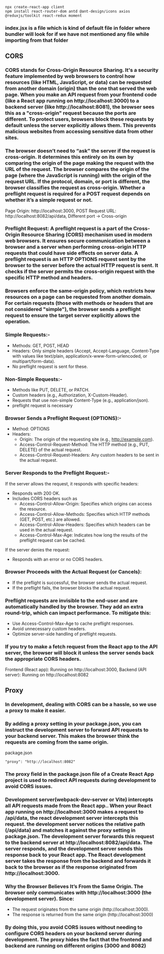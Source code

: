 ```
npx create-react-app client
npm install react-router-dom antd @ant-design/icons axios @reduxjs/toolkit react-redux moment
```

### index.jsx is a file which is kind of default file in folder where bundler will look for if we have not mentioned any file while importing from that folder

## CORS
### CORS stands for Cross-Origin Resource Sharing. It's a security feature implemented by web browsers to control how resources (like HTML, JavaScript, or data) can be requested from another domain (origin) than the one that served the web page. When you make an API request from your frontend code (like a React app running on http://localhost:3000) to a backend server (like http://localhost:8081), the browser sees this as a "cross-origin" request because the ports are different. To protect users, browsers block these requests by default unless the server explicitly allows them. This prevents malicious websites from accessing sensitive data from other sites.
### The browser doesn’t need to “ask” the server if the request is cross-origin. It determines this entirely on its own by comparing the origin of the page making the request with the URL of the request. The browser compares the origin of the page (where the JavaScript is running) with the origin of the request URL. If the protocol, domain, or port is different, the browser classifies the request as cross-origin. Whether a preflight request is required for a POST request depends on whether it’s a simple request or not.
Page Origin: http://localhost:3000,
POST Request URL: http://localhost:8082/api/data,
Different port → Cross-origin
### Preflight Request: A preflight request is a part of the Cross-Origin Resource Sharing (CORS) mechanism used in modern web browsers. It ensures secure communication between a browser and a server when performing cross-origin HTTP requests that could have side effects on server data. A preflight request is an HTTP OPTIONS request sent by the browser to the server before the actual HTTP request is sent. It checks if the server permits the cross-origin request with the specific HTTP method and headers.
### Browsers enforce the same-origin policy, which restricts how resources on a page can be requested from another domain. For certain requests (those with methods or headers that are not considered "simple"), the browser sends a preflight request to ensure the target server explicitly allows the operation.

### Simple Requests:-
- Methods: GET, POST, HEAD
- Headers: Only simple headers (Accept, Accept-Language, Content-Type with values like text/plain, application/x-www-form-urlencoded, or multipart/form-data).
- No preflight request is sent for these.

### Non-Simple Requests:-
- Methods like PUT, DELETE, or PATCH.
- Custom headers (e.g., Authorization, X-Custom-Header).
- Requests that use non-simple Content-Type (e.g., application/json).
- preflight request is necessary

### Browser Sends a Preflight Request (OPTIONS):-
- Method: OPTIONS
- Headers:
  - Origin: The origin of the requesting site (e.g., http://example.com).
  - Access-Control-Request-Method: The HTTP method (e.g., PUT, DELETE) of the actual request.
  - Access-Control-Request-Headers: Any custom headers to be sent in the actual request.

### Server Responds to the Preflight Request:-
If the server allows the request, it responds with specific headers: 
- Responds with 200 OK.
- Includes CORS headers such as
  - Access-Control-Allow-Origin: Specifies which origins can access the resource.
  - Access-Control-Allow-Methods: Specifies which HTTP methods (GET, POST, etc.) are allowed.
  - Access-Control-Allow-Headers: Specifies which headers can be used in the actual request.
  - Access-Control-Max-Age: Indicates how long the results of the preflight request can be cached.

If the server denies the request:
- Responds with an error or no CORS headers.

### Browser Proceeds with the Actual Request (or Cancels):
- If the preflight is successful, the browser sends the actual request.
- If the preflight fails, the browser blocks the actual request.

### Preflight requests are invisible to the end-user and are automatically handled by the browser. They add an extra round-trip, which can impact performance. To mitigate this:
- Use Access-Control-Max-Age to cache preflight responses.
- Avoid unnecessary custom headers.
- Optimize server-side handling of preflight requests.

### If you try to make a fetch request from the React app to the API server, the browser will block it unless the server sends back the appropriate CORS headers.
Frontend (React app): Running on http://localhost:3000,
Backend (API server): Running on http://localhost:8082

## Proxy
### In development, dealing with CORS can be a hassle, so we use a proxy to make it easier.
### By adding a proxy setting in your package.json, you can instruct the development server to forward API requests to your backend server. This makes the browser think the requests are coming from the same origin.
package.json
```
"proxy": "http://localhost:8082"
```
### The proxy field in the package.json file of a Create React App project is used to redirect API requests during development to avoid CORS issues.
### Development server(webpack-dev-server or Vite) intercepts all API requests made from the React app.. When your React app running on http://localhost:3000 makes a request to /api/data, the react development server intercepts this request. the development server notices the relative path (/api/data) and matches it against the proxy setting in package.json. The development server forwards this request to the backend server at http://localhost:8082/api/data. The server responds, and the development server sends this response back to your React app. The React development server takes the response from the backend and forwards it back to the browser as if the response originated from http://localhost:3000. 
### Why the Browser Believes It’s From the Same Origin. The browser only communicates with http://localhost:3000 (the development server). Since:
- The request originates from the same origin (http://localhost:3000).
- The response is returned from the same origin (http://localhost:3000)
### By doing this, you avoid CORS issues without needing to configure CORS headers on your backend server during development. The proxy hides the fact that the frontend and backend are running on different origins (3000 and 8082)


